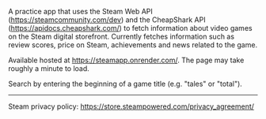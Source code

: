 A practice app that uses the Steam Web API (https://steamcommunity.com/dev) and the CheapShark API (https://apidocs.cheapshark.com/) to fetch information about video games on the Steam digital storefront. Currently fetches information such as review scores, price on Steam, achievements and news related to the game.

Available hosted at https://steamapp.onrender.com/. The page may take roughly a minute to load.

Search by entering the beginning of a game title (e.g. "tales" or "total").

---

Steam privacy policy: https://store.steampowered.com/privacy_agreement/